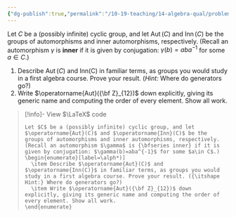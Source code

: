 ```yaml
---
{"dg-publish":true,"permalink":"/10-19-teaching/14-algebra-qual/problem-bank/group-theory/inner-and-outer-automorphisms/","tags":["group_theory"],"updated":"2025-03-17T07:50:09-07:00"}
---
```


Let $C$ be a (possibly infinite) cyclic group, and let $\operatorname{Aut}(C)$ and $\operatorname{Inn}(C)$ be the groups of automorphisms and inner automorphisms, respectively. (Recall an automorphism $\gamma$ is **inner** if it is given by conjugation: $\gamma(b)=aba^{-1}$ for some $a\in C$.)
1. Describe $\operatorname{Aut}(C)$ and $\operatorname{Inn(C)}$ in familiar terms, as groups you would study in a first algebra course. Prove your result. (*Hint:* Where do generators go?)
2. Write $\operatorname{Aut}({\bf Z}_{12})$ down explicitly, giving its generic name and computing the order of every element. Show all work.

> [!info]- View $\LaTeX$ code
> ```
> Let $C$ be a (possibly infinite) cyclic group, and let $\operatorname{Aut}(C)$ and $\operatorname{Inn}(C)$ be the groups of automorphisms and inner automorphisms, respectively. (Recall an automorphism $\gamma$ is {\bfseries inner} if it is given by conjugation: $\gamma(b)=aba^{-1}$ for some $a\in C$.)
> \begin{enumerate}[label=\alph*)]
> 	\item Describe $\operatorname{Aut}(C)$ and $\operatorname{Inn(C)}$ in familiar terms, as groups you would study in a first algebra course. Prove your result. ({\itshape Hint:} Where do generators go?)
> 	\item Write $\operatorname{Aut}({\bf Z}_{12})$ down explicitly, giving its generic name and computing the order of every element. Show all work.
> \end{enumerate}
> ```